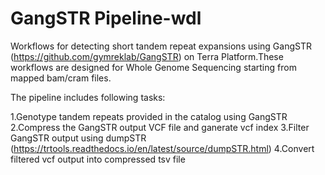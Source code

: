 # GangSTR Pipeline-wdl
Workflows for detecting short tandem repeat expansions using GangSTR (https://github.com/gymreklab/GangSTR) on Terra Platform.These workflows are designed for Whole Genome Sequencing starting from mapped bam/cram files. 

The pipeline includes following tasks:

1.Genotype tandem repeats provided in the catalog using GangSTR
2.Compress the GangSTR output VCF file and ganerate vcf index
3.Filter GangSTR output using dumpSTR (https://trtools.readthedocs.io/en/latest/source/dumpSTR.html)
4.Convert filtered vcf output into compressed tsv file 


